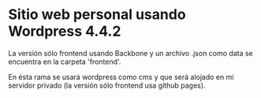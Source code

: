 # Sitio web personal usando Wordpress 4.4.2
La versión sólo frontend usando Backbone y un archivo .json como data se encuentra en la carpeta 'frontend'.

En ésta rama se usará wordpress como cms y que será alojado en mi servidor privado (la versión sólo frontend usa github pages).
